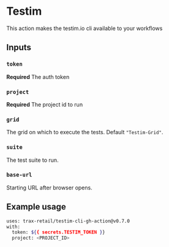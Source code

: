 # Testim

This action makes the testim.io cli available to your workflows

## Inputs

### `token`

**Required** The auth token

### `project`

**Required** The project id to run

### `grid`

The grid on which to execute the tests. Default `"Testim-Grid"`.

### `suite`

The test suite to run.

### `base-url`

Starting URL after browser opens.

## Example usage

```bash
uses: trax-retail/testim-cli-gh-action@v0.7.0
with:
  token: ${{ secrets.TESTIM_TOKEN }}
  project: <PROJECT_ID>
```